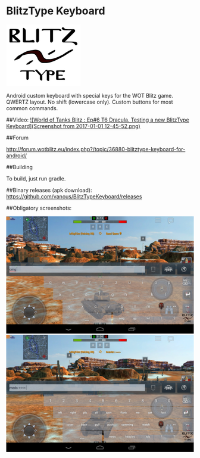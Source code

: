 # BlitzType Keyboard

![logo](bt_logo_big.png)

Android custom keyboard with special keys for the WOT Blitz game. QWERTZ layout. No shift (lowercase only). Custom buttons for most common commands.

##Video:
[![World of Tanks Blitz : Ep#6 T6 Dracula. Testing a new BlitzType Keyboard](Screenshot from 2017-01-01 12-45-52.png)](https://www.youtube.com/watch?v=KX7_eouTFoY "World of Tanks Blitz : Ep#6 T6 Dracula. Testing a new BlitzType Keyboard")

##Forum

http://forum.wotblitz.eu/index.php?/topic/36880-blitztype-keyboard-for-android/

##Building

To build, just run gradle.

##Binary releases (apk download):
https://github.com/vanous/BlitzTypeKeyboard/releases

##Obligatory screenshots:

![Screenshot](Screenshot_2017-01-01-00-24-15.png)
![Screenshot](Screenshot_2017-01-01-00-24-51.png)
